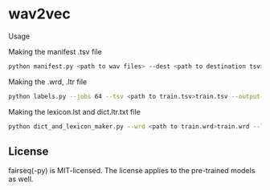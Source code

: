 # wav2vec 
Usage

Making the manifest .tsv file
```bash
python manifest.py <path to wav files> --dest <path to destination tsv> --ext wav --train-name train.tsv --valid-percent 0 --jobs -1
```

Making the .wrd, .ltr file
```bash
python labels.py --jobs 64 --tsv <path to train.tsv>train.tsv --output-dir <destination dir> --output-name test --txt-dir
```

Making the lexicon.lst and dict.ltr.txt file
```bash
python dict_and_lexicon_maker.py --wrd <path to train.wrd>train.wrd --lexicon <destnation path>/lexicon.lst --dict <destnation path>/dict.ltr.txt
```



## License

fairseq(-py) is MIT-licensed. The license applies to the pre-trained models as well.